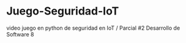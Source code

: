# Juego-Seguridad-IoT
video juego en python de seguridad en IoT / Parcial #2 Desarrollo de Software 8
